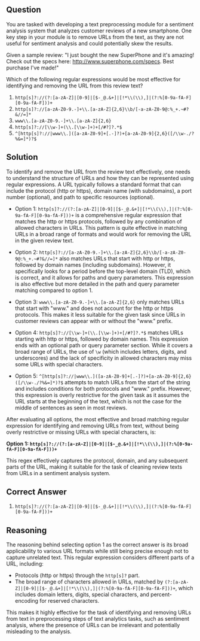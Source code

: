 ## Question

You are tasked with developing a text preprocessing module for a sentiment analysis system that analyzes customer reviews of a new smartphone. One key step in your module is to remove URLs from the text, as they are not useful for sentiment analysis and could potentially skew the results.

Given a sample review:
"I just bought the new SuperPhone and it's amazing! Check out the specs here: http://www.superphone.com/specs. Best purchase I've made!"

Which of the following regular expressions would be most effective for identifying and removing the URL from this review text?

1. `http[s]?://(?:[a-zA-Z]|[0-9]|[$-_@.&+]|[!*\\(\\),]|(?:%[0-9a-fA-F][0-9a-fA-F]))+`
2. `http[s]?://[a-zA-Z0-9.-]+\\.[a-zA-Z]{2,6}\\b/[-a-zA-Z0-9@:%_+.~#?&//=]*`
3. `www\\.[a-zA-Z0-9.-]+\\.[a-zA-Z]{2,6}`
4. `http[s]?://[\\w-]+(\\.[\\w-]+)+[/#?]?.*$`
5. `^[http[s]?://|www\\.]([a-zA-Z0-9]+[.-]?)+[a-zA-Z0-9]{2,6}([/\\w-./?%&=]*)?$`

## Solution

To identify and remove the URL from the review text effectively, one needs to understand the structure of URLs and how they can be represented using regular expressions. A URL typically follows a standard format that can include the protocol (http or https), domain name (with subdomains), a port number (optional), and path to specific resources (optional).

- Option 1: `http[s]?://(?:[a-zA-Z]|[0-9]|[$-_@.&+]|[!*\\(\\),]|(?:%[0-9a-fA-F][0-9a-fA-F]))+` is a comprehensive regular expression that matches the http or https protocols, followed by any combination of allowed characters in URLs. This pattern is quite effective in matching URLs in a broad range of formats and would work for removing the URL in the given review text.

- Option 2: `http[s]?://[a-zA-Z0-9.-]+\\.[a-zA-Z]{2,6}\\b/[-a-zA-Z0-9@:%_+.~#?&//=]*` also matches URLs that start with http or https, followed by domain names (including subdomains). However, it specifically looks for a period before the top-level domain (TLD), which is correct, and it allows for paths and query parameters. This expression is also effective but more detailed in the path and query parameter matching compared to option 1.

- Option 3: `www\\.[a-zA-Z0-9.-]+\\.[a-zA-Z]{2,6}` only matches URLs that start with "www." and does not account for the http or https protocols. This makes it less suitable for the given task since URLs in customer reviews can appear with or without the "www." prefix.

- Option 4: `http[s]?://[\\w-]+(\\.[\\w-]+)+[/#?]?.*$` matches URLs starting with http or https, followed by domain names. This expression ends with an optional path or query parameter section. While it covers a broad range of URLs, the use of `\w` (which includes letters, digits, and underscores) and the lack of specificity in allowed characters may miss some URLs with special characters.

- Option 5: `^[http[s]?://|www\\.]([a-zA-Z0-9]+[.-]?)+[a-zA-Z0-9]{2,6}([/\\w-./?%&=]*)?$` attempts to match URLs from the start of the string and includes conditions for both protocols and "www." prefix. However, this expression is overly restrictive for the given task as it assumes the URL starts at the beginning of the text, which is not the case for the middle of sentences as seen in most reviews.

After evaluating all options, the most effective and broad matching regular expression for identifying and removing URLs from text, without being overly restrictive or missing URLs with special characters, is:

**Option 1: `http[s]?://(?:[a-zA-Z]|[0-9]|[$-_@.&+]|[!*\\(\\),]|(?:%[0-9a-fA-F][0-9a-fA-F]))+`**

This regex effectively captures the protocol, domain, and any subsequent parts of the URL, making it suitable for the task of cleaning review texts from URLs in a sentiment analysis system.

## Correct Answer

1. `http[s]?://(?:[a-zA-Z]|[0-9]|[$-_@.&+]|[!*\\(\\),]|(?:%[0-9a-fA-F][0-9a-fA-F]))+`

## Reasoning

The reasoning behind selecting option 1 as the correct answer is its broad applicability to various URL formats while still being precise enough not to capture unrelated text. This regular expression considers different parts of a URL, including:
- Protocols (http or https) through the `http[s]?` part.
- The broad range of characters allowed in URLs, matched by `(?:[a-zA-Z]|[0-9]|[$-_@.&+]|[!*\\(\\),]|(?:%[0-9a-fA-F][0-9a-fA-F]))+`, which includes domain letters, digits, special characters, and percent-encoding for reserved characters.

This makes it highly effective for the task of identifying and removing URLs from text in preprocessing steps of text analytics tasks, such as sentiment analysis, where the presence of URLs can be irrelevant and potentially misleading to the analysis.